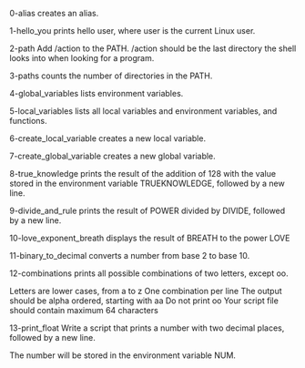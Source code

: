 0-alias creates an alias.

1-hello_you prints hello user, where user is the current Linux user.

2-path Add /action to the PATH. /action should be the last directory the shell looks into when looking for a program.

3-paths counts the number of directories in the PATH.

4-global_variables lists environment variables.

5-local_variables lists all local variables and environment variables, and functions.

6-create_local_variable creates a new local variable.

7-create_global_variable creates a new global variable.

8-true_knowledge prints the result of the addition of 128 with the value stored in the environment variable TRUEKNOWLEDGE, followed by a new line.


9-divide_and_rule prints the result of POWER divided by DIVIDE, followed by a new line.

10-love_exponent_breath displays the result of BREATH to the power LOVE

11-binary_to_decimal converts a number from base 2 to base 10.

12-combinations prints all possible combinations of two letters, except oo.

Letters are lower cases, from a to z
One combination per line
The output should be alpha ordered, starting with aa
Do not print oo
Your script file should contain maximum 64 characters

13-print_float Write a script that prints a number with two decimal places, followed by a new line.

The number will be stored in the environment variable NUM.

